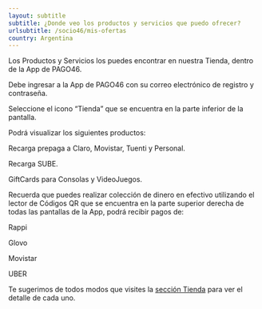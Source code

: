 ```yaml
---
layout: subtitle
subtitle: ¿Donde veo los productos y servicios que puedo ofrecer?
urlsubtitle: /socio46/mis-ofertas
country: Argentina
---
```

Los Productos y Servicios los puedes encontrar en nuestra Tienda, dentro de la App de PAGO46. 

Debe ingresar a la App de PAGO46 con su correo electrónico de registro y contraseña. 

Seleccione el icono “Tienda” que se encuentra en la parte inferior de la pantalla. 

Podrá visualizar los siguientes productos: 

Recarga prepaga a Claro, Movistar, Tuenti y Personal.

Recarga SUBE. 

GiftCards para Consolas y VideoJuegos.
 

Recuerda que puedes realizar colección de dinero en efectivo utilizando el lector de Códigos QR que se encuentra en la parte superior derecha  de todas las pantallas de la App, podrá recibir pagos de: 

Rappi

Glovo

Movistar

UBER

Te sugerimos de todos modos que visites la [sección Tienda](/tienda) para ver el detalle de cada uno.